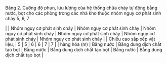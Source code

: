 Bảng 2. Cường độ phun, lưu lượng của hệ thống chữa cháy tự động bằng nước, bọt cho các phòng trong các nhà kho thuộc nhóm nguy cơ phát sinh cháy 5, 6, 7

|                                                    | Nhóm nguy cơ phát sinh cháy                        | Nhóm nguy cơ phát sinh cháy                        | Nhóm nguy cơ phát sinh cháy                        | Nhóm nguy cơ phát sinh cháy                        | Nhóm nguy cơ phát sinh cháy                        | Nhóm nguy cơ phát sinh cháy                        |
| Chiều cao sắp xếp vật liệu,                        | 5                                                  | 5                                                  | 6                                                  | 6                                                  | 7                                                  | 7                                                  |
| hàng hóa (m)                                       | Bằng nước                                          | Bằng dung dịch chất tạo bọt                        | Bằng nước                                          | Bằng dung dịch chất tạo bọt                        | Bằng nước                                          | Bằng dung dịch chất tạo bọt                        |